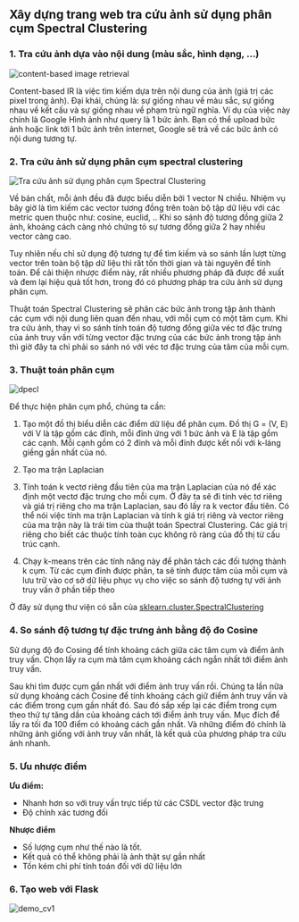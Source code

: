 ## Xây dựng trang web tra cứu ảnh sử dụng phân cụm Spectral Clustering
### 1. Tra cứu ảnh dựa vào nội dung (màu sắc, hình dạng, ...)
![content-based image retrieval](https://images.viblo.asia/1584daee-c9f8-421c-9c26-e37d91387685.png)

Content-based IR là việc tìm kiếm dựa trên nội dung của ảnh (giá trị các pixel trong ảnh). 
Đại khái, chúng là: sự giống nhau về màu sắc, sự giống nhau về kết cấu và sự giống nhau về phạm trù ngữ nghĩa.
Ví dụ của việc này chính là Google Hình ảnh như query là 1 bức ảnh. Bạn có thể upload bức ảnh hoặc link tới 1 bức ảnh trên internet, Google sẽ trả về các bức ảnh có nội dung tương tự. 


### 2. Tra cứu ảnh sử dụng phân cụm spectral clustering
![Tra cứu ảnh sử dụng phân cụm Spectral Clustering](https://images.viblo.asia/bc389437-ea9f-45f5-9d9e-61472aa87e77.png)

Về bản chất, mỗi ảnh đều đã được biểu diễn bởi 1 vector N chiều. Nhiệm vụ bây giờ là tìm kiếm các vector tương đồng trên toàn bộ tập dữ liệu với các metric quen thuộc như: cosine, euclid, ..  Khi so sánh độ tương đồng giữa 2 ảnh, khoảng cách càng nhỏ chứng tỏ sự tương đồng giữa 2 hay nhiều vector càng cao. 

Tuy nhiên nếu chỉ sử dụng độ tương tự để tìm kiếm và so sánh lần lượt từng vector trên toàn bộ tập dữ liệu thì rất tốn thời gian và tài nguyên để tính toán. Để cải thiện nhược điểm này, rất nhiều phương pháp đã được đề xuất và đem lại hiệu quả tốt hơn, trong đó có phương pháp tra cứu ảnh sử dụng phân cụm.

Thuật toán Spectral Clustering sẽ phân các bức ảnh trong tập ảnh thành các cụm với nội dung liên quan đến nhau, với mỗi cụm có một tâm cụm. Khi tra cứu ảnh, thay vì so sánh tính toán độ tương đồng giữa véc tơ đặc trưng của ảnh truy vấn với từng vector đặc trưng của các bức ảnh trong tập ảnh thì giờ đây ta chỉ phải so sánh nó với véc tơ đặc trưng của tâm của mỗi cụm.


### 3. Thuật toán phân cụm
![dpecl](https://user-images.githubusercontent.com/85627308/204686904-1b29900b-280d-4d48-8853-819da95373e6.png)

Để thực hiện phân cụm phổ, chúng ta cần:
1. Tạo một đồ thị biểu diễn các điểm dữ liệu để phân cụm. Đồ thị G = (V, E) với V là tập gồm các đỉnh, mỗi đỉnh ứng với 1 bức ảnh và E là tập gồm các cạnh. Mỗi cạnh gồm có 2 đỉnh và mỗi đỉnh được kết nối với k-láng giềng gần nhất của nó.
2. Tạo ma trận Laplacian
3. Tính toán k vectơ riêng đầu tiên của ma trận Laplacian của nó để xác định một vectơ đặc trưng cho mỗi cụm. Ở đây ta sẽ đi tính véc tơ riêng và giá trị riêng cho ma trận Laplacian, sau đó lấy ra k vector đầu tiên. Có thể nói việc tính ma trận Laplacian và tính k giá trị riêng và vector riêng của ma trận này là trái tim của thuật toán Spectral Clustering. Các giá trị riêng cho biết các thuộc tính toàn cục không rõ ràng của đồ thị từ cấu trúc cạnh.

4. Chạy k-means trên các tính năng này để phân tách các đối tượng thành k cụm. Từ các cụm đỉnh được phân, ta sẽ tính được tâm của mỗi cụm và lưu trữ vào cơ sở dữ liệu phục vụ cho việc so sánh độ tương tự với ảnh truy vấn ở phần tiếp theo

Ở đây sử dụng thư viện có sẵn của [sklearn.cluster.SpectralClustering](https://scikit-learn.org/stable/modules/generated/sklearn.cluster.SpectralClustering.html)

### 4. So sánh độ tương tự đặc trưng ảnh bằng độ đo Cosine
 Sử dụng độ đo Cosing để tính khoảng cách giữa các tâm cụm và điểm ảnh truy vấn. Chọn lấy ra cụm mà tâm cụm khoảng cách ngắn nhất tới điểm ảnh truy vấn.
 
 Sau khi tìm được cụm gần nhất với điểm ảnh truy vấn rồi. Chúng ta lần nữa sử dụng khoảng cách Cosine để tính khoảng cách giữ điểm ảnh truy vấn và các điểm trong cụm gần nhất đó. Sau đó sắp xếp lại các điểm trong cụm theo thứ tự tăng dần của khoảng cách tới điểm ảnh truy vấn. Mục đích để lấy ra tối đa 100 điểm có khoảng cách gần nhất. Và những điểm đó chính là những ảnh giống với ảnh truy vấn nhất, là kết quả của phương pháp tra cứu ảnh nhanh.
 
### 5. Ưu nhược điểm
**Ưu điểm:**
- Nhanh hơn so với truy vấn trực tiếp từ các CSDL vector đặc trưng
- Độ chính xác tương đối

**Nhược điểm**
- Số lượng cụm như thế nào là tốt.
- Kết quả có thể không phải là ảnh thật sự gần nhất 
- Tốn kém chi phí tính toán đối với dữ liệu lớn

### 6. Tạo web với Flask
![demo_cv1](https://user-images.githubusercontent.com/85627308/202763049-f8f19ab9-e036-45c1-9b61-970a9c96c7ee.png)
